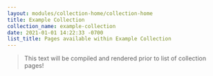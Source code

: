 ```yaml
---
layout: modules/collection-home/collection-home
title: Example Collection
collection_name: example-collection
date: 2021-01-01 14:22:33 -0700
list_title: Pages available within Example Collection
---
```




> This text will be compiled and rendered prior to list of collection pages!


